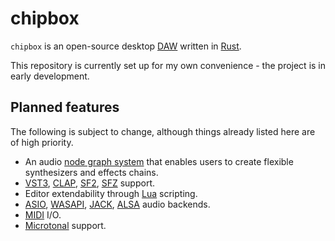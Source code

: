 # chipbox

`chipbox` is an open-source desktop [DAW](https://en.wikipedia.org/wiki/Digital_audio_workstation) written in [Rust](https://www.rust-lang.org/).

This repository is currently set up for my own convenience - the project is in early development.

## Planned features

The following is subject to change, although things already listed here are of high priority.

- An audio [node graph system](https://en.wikipedia.org/wiki/Node_graph_architecture) that enables users to create flexible synthesizers and effects chains.
- [VST3](https://en.wikipedia.org/wiki/Virtual_Studio_Technology), [CLAP](https://cleveraudio.org/), [SF2](https://en.wikipedia.org/wiki/SoundFont), [SFZ](https://sfzformat.com/) support.
- Editor extendability through [Lua](https://www.lua.org/about.html) scripting.
- [ASIO](https://en.wikipedia.org/wiki/Audio_Stream_Input/Output), [WASAPI](https://learn.microsoft.com/en-us/windows/win32/coreaudio/wasapi), [JACK](https://jackaudio.org/), [ALSA](https://www.alsa-project.org/wiki/Main_Page) audio backends.
- [MIDI](https://en.wikipedia.org/wiki/MIDI) I/O.
- [Microtonal](https://en.wikipedia.org/wiki/Microtonal_music) support.
